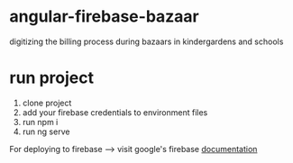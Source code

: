 # angular-firebase-bazaar
digitizing the billing process during bazaars in kindergardens and schools

# run project
1) clone project
2) add your firebase credentials to environment files
3) run npm i
4) run ng serve

For deploying to firebase --> visit google's firebase <a href="https://firebase.google.com/docs/hosting/deploying">documentation</a>

